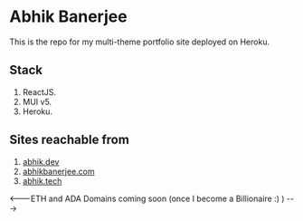 # Abhik Banerjee

This is the repo for my multi-theme portfolio site deployed on Heroku.

## Stack

1. ReactJS.
2. MUI v5.
3. Heroku.

## Sites reachable from

1. [abhik.dev](https://abhik.dev)
2. [abhikbanerjee.com](https://abhikbanerjee.com)
3. [abhik.tech](abhik.tech)

<---ETH and ADA Domains coming soon (once I become a Billionaire :) ) --->
